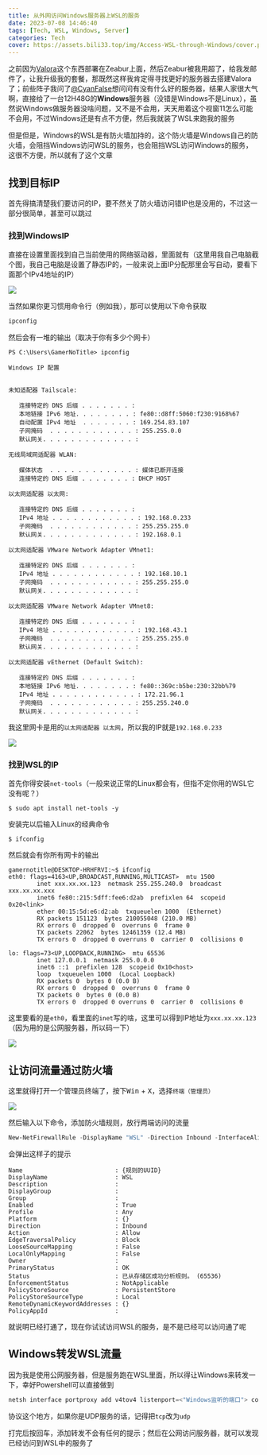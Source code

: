 ```yaml
---
title: 从外网访问Windows服务器上WSL的服务
date: 2023-07-08 14:46:40
tags: [Tech, WSL, Windows, Server]
categories: Tech
cover: https://assets.bili33.top/img/Access-WSL-through-Windows/cover.png
---
```


之前因为[Valora](https://github.com/GamerNoTitle/Valora)这个东西部署在Zeabur上面，然后Zeabur被我用超了，给我发邮件了，让我升级我的套餐，那既然这样我肯定得寻找更好的服务器去搭建Valora了；前些阵子我问了[@CyanFalse](https://github.com/ChenYFan)想问问有没有什么好的服务器，结果人家很大气啊，直接给了一台12H48G的**Windows**服务器（没错是Windows不是Linux），虽然说Windows做服务器没啥问题，又不是不会用，天天用着这个视窗11怎么可能不会用，不过Windows还是有点不方便，然后我就装了WSL来跑我的服务

但是但是，Windows的WSL是有防火墙加持的，这个防火墙是Windows自己的防火墙，会阻挡Windows访问WSL的服务，也会阻挡WSL访问Windows的服务，这很不方便，所以就有了这个文章

## 找到目标IP

首先得搞清楚我们要访问的IP，要不然关了防火墙访问错IP也是没用的，不过这一部分很简单，甚至可以跳过

### 找到WindowsIP

直接在设置里面找到自己当前使用的网络驱动器，里面就有（这里用我自己电脑截个图，我自己电脑是设置了静态IP的，一般来说上面IP分配那里会写自动，要看下面那个IPv4地址的IP）

![](https://assets.bili33.top/img/Access-WSL-through-Windows/ApplicationFrameHost-20230708-150548.png)

当然如果你更习惯用命令行（例如我），那可以使用以下命令获取

```powershell
ipconfig
```

然后会有一堆的输出（取决于你有多少个网卡）

```
PS C:\Users\GamerNoTitle> ipconfig

Windows IP 配置


未知适配器 Tailscale:

   连接特定的 DNS 后缀 . . . . . . . :
   本地链接 IPv6 地址. . . . . . . . : fe80::d8ff:5060:f230:9168%67
   自动配置 IPv4 地址  . . . . . . . : 169.254.83.107
   子网掩码  . . . . . . . . . . . . : 255.255.0.0
   默认网关. . . . . . . . . . . . . :

无线局域网适配器 WLAN:

   媒体状态  . . . . . . . . . . . . : 媒体已断开连接
   连接特定的 DNS 后缀 . . . . . . . : DHCP HOST

以太网适配器 以太网:

   连接特定的 DNS 后缀 . . . . . . . :
   IPv4 地址 . . . . . . . . . . . . : 192.168.0.233
   子网掩码  . . . . . . . . . . . . : 255.255.255.0
   默认网关. . . . . . . . . . . . . : 192.168.0.1

以太网适配器 VMware Network Adapter VMnet1:

   连接特定的 DNS 后缀 . . . . . . . :
   IPv4 地址 . . . . . . . . . . . . : 192.168.10.1
   子网掩码  . . . . . . . . . . . . : 255.255.255.0
   默认网关. . . . . . . . . . . . . :

以太网适配器 VMware Network Adapter VMnet8:

   连接特定的 DNS 后缀 . . . . . . . :
   IPv4 地址 . . . . . . . . . . . . : 192.168.43.1
   子网掩码  . . . . . . . . . . . . : 255.255.255.0
   默认网关. . . . . . . . . . . . . :

以太网适配器 vEthernet (Default Switch):

   连接特定的 DNS 后缀 . . . . . . . :
   本地链接 IPv6 地址. . . . . . . . : fe80::369c:b5be:230:32bb%79
   IPv4 地址 . . . . . . . . . . . . : 172.21.96.1
   子网掩码  . . . . . . . . . . . . : 255.255.240.0
   默认网关. . . . . . . . . . . . . :
```

我这里网卡是用的`以太网适配器 以太网`，所以我的IP就是`192.168.0.233`

![](https://assets.bili33.top/img/Access-WSL-through-Windows/mstsc-20230708-144616.png)

### 找到WSL的IP

首先你得安装`net-tools`（一般来说正常的Linux都会有，但指不定你用的WSL它没有呢？）

```shell
$ sudo apt install net-tools -y
```

安装完以后输入Linux的经典命令

```shell
$ ifconfig
```

然后就会有你所有网卡的输出

```
gamernotitle@DESKTOP-HRHFRVI:~$ ifconfig
eth0: flags=4163<UP,BROADCAST,RUNNING,MULTICAST>  mtu 1500
        inet xxx.xx.xx.123  netmask 255.255.240.0  broadcast xxx.xx.xx.xxx
        inet6 fe80::215:5dff:fee6:d2ab  prefixlen 64  scopeid 0x20<link>
        ether 00:15:5d:e6:d2:ab  txqueuelen 1000  (Ethernet)
        RX packets 151123  bytes 210055048 (210.0 MB)
        RX errors 0  dropped 0  overruns 0  frame 0
        TX packets 22062  bytes 12461359 (12.4 MB)
        TX errors 0  dropped 0 overruns 0  carrier 0  collisions 0

lo: flags=73<UP,LOOPBACK,RUNNING>  mtu 65536
        inet 127.0.0.1  netmask 255.0.0.0
        inet6 ::1  prefixlen 128  scopeid 0x10<host>
        loop  txqueuelen 1000  (Local Loopback)
        RX packets 0  bytes 0 (0.0 B)
        RX errors 0  dropped 0  overruns 0  frame 0
        TX packets 0  bytes 0 (0.0 B)
        TX errors 0  dropped 0 overruns 0  carrier 0  collisions 0
```

这里要看的是`eth0`，看里面的`inet`写的啥，这里可以得到IP地址为`xxx.xx.xx.123`（因为用的是公网服务器，所以码一下）

![](https://assets.bili33.top/img/Access-WSL-through-Windows/mstsc-20230708-144549.png)

## 让访问流量通过防火墙

这里就得打开一个管理员终端了，按下<kbd>Win</kbd> + <kbd>X</kbd>，选择`终端（管理员）`

![](https://assets.bili33.top/img/Access-WSL-through-Windows/explorer-20230708-151300.png)

然后输入以下命令，添加防火墙规则，放行两端访问的流量

```powershell
New-NetFirewallRule -DisplayName "WSL" -Direction Inbound -InterfaceAlias "vEthernet (WSL)"  -Action Allow
```

会弹出这样子的提示

```
Name                          : {规则的UUID}
DisplayName                   : WSL
Description                   :
DisplayGroup                  :
Group                         :
Enabled                       : True
Profile                       : Any
Platform                      : {}
Direction                     : Inbound
Action                        : Allow
EdgeTraversalPolicy           : Block
LooseSourceMapping            : False
LocalOnlyMapping              : False
Owner                         :
PrimaryStatus                 : OK
Status                        : 已从存储区成功分析规则。 (65536)
EnforcementStatus             : NotApplicable
PolicyStoreSource             : PersistentStore
PolicyStoreSourceType         : Local
RemoteDynamicKeywordAddresses : {}
PolicyAppId                   :
```

就说明已经打通了，现在你试试访问WSL的服务，是不是已经可以访问通了呢

## Windows转发WSL流量

因为我是使用公网服务器，但是服务跑在WSL里面，所以得让Windows来转发一下，幸好Powershell可以直接做到

```powershell
netsh interface portproxy add v4tov4 listenport=<"Windows监听的端口"> connectaddress="<WSL的IP地址，前面获取过的>" connectport=<"WSL中的服务端口"> listenaddress=* protocol=tcp
```

协议这个地方，如果你是UDP服务的话，记得把`tcp`改为`udp`

打完后按回车，添加转发不会有任何的提示；然后在公网访问服务器，就可以发现已经访问到WSL中的服务了
